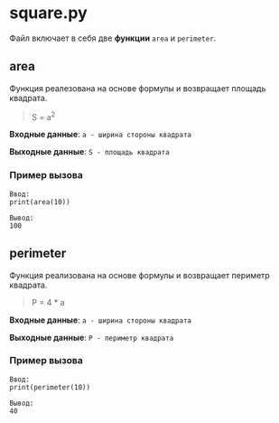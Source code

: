 # square.py
Файл включает в себя две **функции** `area` и `perimeter`.
## area
Функция реалезована на основе формулы и возвращает площадь квадрата. 
> S = a<sup>2</sup>

**Входные данные**: ```a - ширина стороны квадрата```

**Выходные данные**: ```S - площадь квадрата```

### Пример вызова
```
Ввод:
print(area(10))
```
```
Вывод:
100
```

## perimeter
Функция реализована на основе формулы и возвращает периметр квадрата.
> P = 4 * a

**Входные данные**: ```a - ширина стороны квадрата```

**Выходные данные**: ```P - периметр квадрата```

### Пример вызова
```
Ввод:
print(perimeter(10))
```
```
Вывод:
40
```
